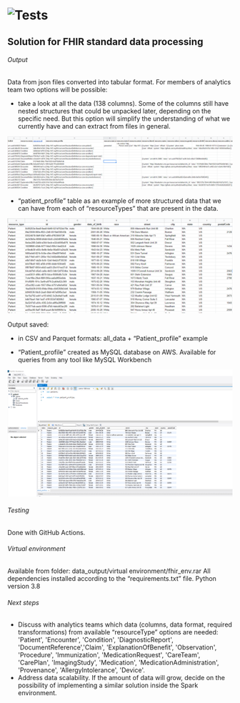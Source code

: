 # ![Tests](https://github.com/Altz79/code-20220104---fedirbaronenko/actions/workflows/python-app.yml/badge.svg)

## Solution for FHIR standard data processing

###### Output
Data from json files converted into tabular format. For members of analytics team two options will be possible:
- take a look at all the data (138 columns). Some of the columns still have nested structures that could be unpacked later, depending on the specific need. But this option will simplify the understanding of what we currently have and can extract from files in general.

![all_data](/assets/images/all_data.png)

- “patient_profile” table as an example of more structured data that we can have from each of “resourceTypes” that are present in the data.

![patient_profile](/assets/images/patient_profile.png)

Output saved:
- in CSV and Parquet formats: all_data + “Patient_profile” example

- “Patient_profile” created as MySQL database on AWS. Available for queries from any tool like MySQL Workbench

![MySQL Workbench](/assets/images/msql_workbench.png)

###### Testing
Done with GitHub Actions.

###### Virtual environment 
Available from folder: data_output/virtual environment/fhir_env.rar
All dependencies installed according to the “requirements.txt” file. Python version 3.8

###### Next steps
- Discuss with analytics teams which data (columns, data format, required transformations) from available “resourceType” options are needed: 'Patient', 'Encounter', 'Condition', 'DiagnosticReport', 'DocumentReference','Claim', 'ExplanationOfBenefit', 'Observation', 'Procedure', 'Immunization', 'MedicationRequest', 'CareTeam', 'CarePlan', 'ImagingStudy', 'Medication', 'MedicationAdministration', 'Provenance', 'AllergyIntolerance', 'Device'.
- Address data scalability. If the amount of data will grow, decide on the possibility of implementing a similar solution inside the Spark environment. 
